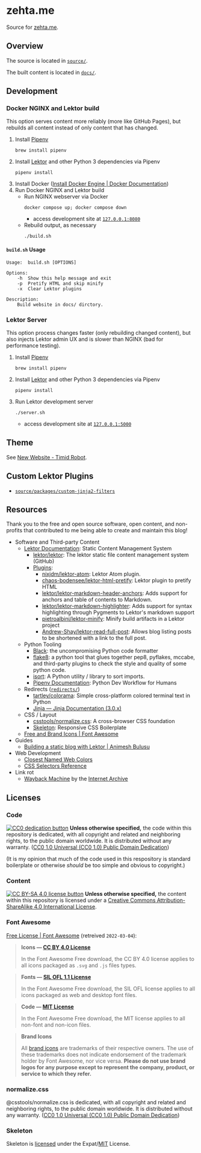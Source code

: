 # zehta.me

Source for [zehta.me][zehta-me].

[zehta-me]: https://zehta.me/


## Overview

The source is located in [`source/`](source/).

The built content is located in [`docs/`](docs/).


## Development


### Docker NGINX and Lektor build

This option serves content more reliably (more like GitHub Pages), but rebuilds
all content instead of only content that has changed.

1. Install [Pipenv][pipenv]
    ```shell
    brew install pipenv
    ```
2. Install [Lektor][lektor] and other Python 3 dependencies via Pipenv
    ```shell
    pipenv install
    ```
3. Install Docker ([Install Docker Engine | Docker
   Documentation][installdocker])
4. Run Docker NGINX and Lektor build
   - Run NGINX webserver via Docker
        ```shell
        docker compose up; docker compose down
        ```
     - access development site at [`127.0.0.1:8080`](http://127.0.0.1:8080/)
   - Rebuild output, as necessary
        ```shell
        ./build.sh
        ```

[pipenv]: https://docs.pipenv.org/en/latest/
[lektor]: https://www.getlektor.com/docs/
[installdocker]: https://docs.docker.com/engine/install/


#### `build.sh` Usage

```
Usage:  build.sh [OPTIONS]

Options:
    -h  Show this help message and exit
    -p  Pretify HTML and skip minify
    -x  Clear Lektor plugins

Description:
    Build website in docs/ dirctory.
```


### Lektor Server

This option process changes faster (only rebuilding changed content), but also
injects Lektor admin UX and is slower than NGINX (bad for performance testing).

1. Install [Pipenv][pipenv]
    ```shell
    brew install pipenv
    ```
2. Install [Lektor][lektor] and other Python 3 dependencies via Pipenv
    ```shell
    pipenv install
    ```
3. Run Lektor development server
    ```shell
    ./server.sh
    ```
   - access development site at [`127.0.0.1:5000`](http://127.0.0.1:5000/)

[pipenv]: https://docs.pipenv.org/en/latest/
[lektor]: https://www.getlektor.com/docs/


## Theme

See [New Website - Timid Robot](https://zehta.me/2019/12/new-website/).


## Custom Lektor Plugins

- [`source/packages/custom-jinja2-filters`][custom-jinja2-filters]

[custom-jinja2-filters]: source/packages/custom-jinja2-filters


## Resources

Thank you to the free and open source software, open content, and non-profits
that contributed to me being able to create and maintain this blog!

- Software and Third-party Content
  - [Lektor Documentation][lektor]: Static Content Management System
    - [lektor/lektor][lektorgh]: The lektor static file content management
      system (GitHub)
    - [Plugins][plugins]:
      - [nixjdm/lektor-atom][atom]: Lektor Atom plugin.
      - [chaos-bodensee/lektor-html-pretify][pretify]: Lektor plugin to pretify
        HTML
      - [lektor/lektor-markdown-header-anchors][md-header]: Adds support for
        anchors and table of contents to Markdown.
      - [lektor/lektor-markdown-highlighter][highlighter]: Adds support for
        syntax highlighting through Pygments to Lektor's markdown support
      - [pietroalbini/lektor-minify][minify]: Minify build artifacts in a
        Lektor project
      - [Andrew-Shay/lektor-read-full-post][read-full]: Allows blog listing
        posts to be shortened with a link to the full post.
  - Python Tooling
    - [Black][black]: the uncompromising Python code formatter
    - [flake8][flake8]: a python tool that glues together pep8, pyflakes,
      mccabe, and third-party plugins to check the style and quality of some
      python code.
    - [isort][isort]: A Python utility / library to sort imports.
    - [Pipenv Documentation][pipenv]: Python Dev Workflow for Humans
  - Redirects ([`redirects/`](redirects/))
    - [tartley/colorama][colorama]: Simple cross-platform colored terminal text
      in Python
    - [Jinja — Jinja Documentation (3.0.x)][jinja]
  - CSS / Layout
    - [csstools/normalize.css][normalize]: A cross-browser CSS foundation
    - [Skeleton][skeleton]: Responsive CSS Boilerplate
  - [Free and Brand Icons | Font Awesome][icons]
- Guides
  - [Building a static blog with Lektor | Animesh Bulusu][building]
- Web Development
  - [Closest Named Web Colors][closecolors]
  - [CSS Selectors Reference][selectors]
- Link rot
  - [Wayback Machine][wayback] by the [Internet Archive][archive]

[lektorgh]: https://github.com/lektor/lektor
[plugins]: https://www.getlektor.com/docs/plugins/
[atom]: https://github.com/nixjdm/lektor-atom
[pretify]: https://github.com/chaos-bodensee/lektor-html-pretify
[md-header]: https://github.com/lektor/lektor-markdown-header-anchors
[highlighter]: https://github.com/lektor/lektor-markdown-highlighter
[minify]: https://github.com/pietroalbini/lektor-minify
[read-full]: https://github.com/Andrew-Shay/lektor-read-full-post
[black]: https://github.com/psf/black
[flake8]: https://gitlab.com/pycqa/flake8
[isort]: https://pycqa.github.io/isort/
[colorama]: https://github.com/tartley/colorama
[jinja]: https://jinja.palletsprojects.com/en/3.0.x/
[normalize]: https://github.com/csstools/normalize.css
[skeleton]: http://getskeleton.com/
[icons]: https://fontawesome.com/icons?d=gallery&s=brands&m=free
[building]: https://animesh.blog/building-a-static-blog-with-lektor/
[closecolors]: https://wismuth.com/webcolors.html
[selectors]: https://www.w3schools.com/cssref/css_selectors.asp
[wayback]: https://web.archive.org/
[archive]: https://archive.org/


## Licenses


### Code

[![CC0 dedication button][cc-zero-png]][cc-zero]
**Unless otherwise specified,** the code within this repository is dedicated,
with all copyright and related and neighboring rights, to the public domain
worldwide. It is distributed without any warranty. ([CC0 1.0 Universal (CC0
1.0) Public Domain Dedication][cc-zero])

(It is my opinion that much of the code used in this respository is standard
boilerplate or otherwise *should* be too simple and obvious to copyright.)

[cc-zero-png]: https://licensebuttons.net/l/zero/1.0/88x31.png#floatleft "CC0 1.0 dedication button"
[cc-zero]: https://creativecommons.org/publicdomain/zero/1.0/ "CC0 1.0 Universal (CC0 1.0) Public Domain Dedication"


### Content

[![CC BY-SA 4.0 license button][cc-by-sa-png]][cc-by-sa]
**Unless otherwise specified,** the content within this repository is licensed
under a [Creative Commons Attribution-ShareAlike 4.0 International
License][cc-by-sa].

[cc-by-sa-png]: https://licensebuttons.net/l/by-sa/4.0/88x31.png#floatleft "CC BY-SA 4.0 license button"
[cc-by-sa]: https://creativecommons.org/licenses/by-sa/4.0/ "Creative Commons Attribution-ShareAlike 4.0 International License"

### Font Awesome

[Free License | Font Awesome](https://fontawesome.com/license/free) (retreived
`2022-03-04`):
> **Icons — [CC BY 4.0 License](https://creativecommons.org/licenses/by/4.0/)**
>
> In the Font Awesome Free download, the CC BY 4.0 license applies to all icons
> packaged as `.svg` and `.js` files types.

> **Fonts — [SIL OFL 1.1 License](https://scripts.sil.org/OFL)**
>
> In the Font Awesome Free download, the SIL OFL license applies to all icons
> packaged as web and desktop font files.

> **Code — [MIT License](https://opensource.org/licenses/MIT)**
>
> In the Font Awesome Free download, the MIT license applies to all non-font
> and non-icon files.

> **Brand Icons**
>
> All [brand icons](https://fontawesome.com/search?p=1&s=brands) are trademarks
> of their respective owners. The use of these trademarks does not indicate
> endorsement of the trademark holder by Font Awesome, nor vice versa. **Please
> do not use brand logos for any purpose except to represent the company,
> product, or service to which they refer.**


### normalize.css

@csstools/normalize.css is dedicated, with all copyright and related and
neighboring rights, to the public domain worldwide. It is distributed without
any warranty. ([CC0 1.0 Universal (CC0 1.0) Public Domain Dedication][cc-zero])

[cc-zero]: https://creativecommons.org/publicdomain/zero/1.0/ "CC0 1.0 Universal (CC0 1.0) Public Domain Dedication"


### Skeleton

Skeleton is [licensed][skeletonlicensed] under the Expat/[MIT][mit]
License.

[skeletonlicensed]: https://github.com/dhg/Skeleton/blob/master/LICENSE.md
[mit]: http://www.opensource.org/licenses/MIT "The MIT License | Open Source Initiative"
